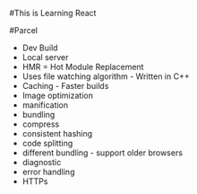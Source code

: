 #This is Learning React

#Parcel
- Dev Build
- Local server 
- HMR = Hot Module Replacement
- Uses file watching algorithm - Written in C++
- Caching - Faster builds
- Image optimization
- manification
- bundling 
- compress
- consistent hashing 
- code splitting
- different bundling - support older browsers
- diagnostic
- error handling
- HTTPs